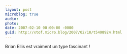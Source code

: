 ```yaml
---
layout: post
microblog: true
audio: 
photo: 
date: 2007-02-10 00:00:00 -0000
guid: http://xtof.micro.blog/2007/02/10/t5408924.html
---
```

Brian Ellis est vraiment un type fascinant !
